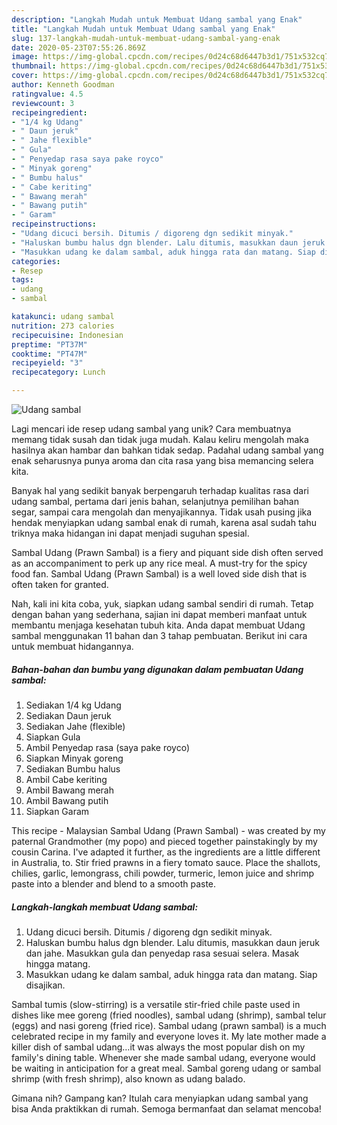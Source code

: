 ```yaml
---
description: "Langkah Mudah untuk Membuat Udang sambal yang Enak"
title: "Langkah Mudah untuk Membuat Udang sambal yang Enak"
slug: 137-langkah-mudah-untuk-membuat-udang-sambal-yang-enak
date: 2020-05-23T07:55:26.869Z
image: https://img-global.cpcdn.com/recipes/0d24c68d6447b3d1/751x532cq70/udang-sambal-foto-resep-utama.jpg
thumbnail: https://img-global.cpcdn.com/recipes/0d24c68d6447b3d1/751x532cq70/udang-sambal-foto-resep-utama.jpg
cover: https://img-global.cpcdn.com/recipes/0d24c68d6447b3d1/751x532cq70/udang-sambal-foto-resep-utama.jpg
author: Kenneth Goodman
ratingvalue: 4.5
reviewcount: 3
recipeingredient:
- "1/4 kg Udang"
- " Daun jeruk"
- " Jahe flexible"
- " Gula"
- " Penyedap rasa saya pake royco"
- " Minyak goreng"
- " Bumbu halus"
- " Cabe keriting"
- " Bawang merah"
- " Bawang putih"
- " Garam"
recipeinstructions:
- "Udang dicuci bersih. Ditumis / digoreng dgn sedikit minyak."
- "Haluskan bumbu halus dgn blender. Lalu ditumis, masukkan daun jeruk dan jahe. Masukkan gula dan penyedap rasa sesuai selera. Masak hingga matang."
- "Masukkan udang ke dalam sambal, aduk hingga rata dan matang. Siap disajikan."
categories:
- Resep
tags:
- udang
- sambal

katakunci: udang sambal 
nutrition: 273 calories
recipecuisine: Indonesian
preptime: "PT37M"
cooktime: "PT47M"
recipeyield: "3"
recipecategory: Lunch

---
```



![Udang sambal](https://img-global.cpcdn.com/recipes/0d24c68d6447b3d1/751x532cq70/udang-sambal-foto-resep-utama.jpg)

Lagi mencari ide resep udang sambal yang unik? Cara membuatnya memang tidak susah dan tidak juga mudah. Kalau keliru mengolah maka hasilnya akan hambar dan bahkan tidak sedap. Padahal udang sambal yang enak seharusnya punya aroma dan cita rasa yang bisa memancing selera kita.

Banyak hal yang sedikit banyak berpengaruh terhadap kualitas rasa dari udang sambal, pertama dari jenis bahan, selanjutnya pemilihan bahan segar, sampai cara mengolah dan menyajikannya. Tidak usah pusing jika hendak menyiapkan udang sambal enak di rumah, karena asal sudah tahu triknya maka hidangan ini dapat menjadi suguhan spesial.

Sambal Udang (Prawn Sambal) is a fiery and piquant side dish often served as an accompaniment to perk up any rice meal. A must-try for the spicy food fan. Sambal Udang (Prawn Sambal) is a well loved side dish that is often taken for granted.


Nah, kali ini kita coba, yuk, siapkan udang sambal sendiri di rumah. Tetap dengan bahan yang sederhana, sajian ini dapat memberi manfaat untuk membantu menjaga kesehatan tubuh kita. Anda dapat membuat Udang sambal menggunakan 11 bahan dan 3 tahap pembuatan. Berikut ini cara untuk membuat hidangannya.

<!--inarticleads1-->

##### Bahan-bahan dan bumbu yang digunakan dalam pembuatan Udang sambal:

1. Sediakan 1/4 kg Udang
1. Sediakan  Daun jeruk
1. Sediakan  Jahe (flexible)
1. Siapkan  Gula
1. Ambil  Penyedap rasa (saya pake royco)
1. Siapkan  Minyak goreng
1. Sediakan  Bumbu halus
1. Ambil  Cabe keriting
1. Ambil  Bawang merah
1. Ambil  Bawang putih
1. Siapkan  Garam


This recipe - Malaysian Sambal Udang (Prawn Sambal) - was created by my paternal Grandmother (my popo) and pieced together painstakingly by my cousin Carina. I&#39;ve adapted it further, as the ingredients are a little different in Australia, to. Stir fried prawns in a fiery tomato sauce. Place the shallots, chilies, garlic, lemongrass, chili powder, turmeric, lemon juice and shrimp paste into a blender and blend to a smooth paste. 

<!--inarticleads2-->

##### Langkah-langkah membuat Udang sambal:

1. Udang dicuci bersih. Ditumis / digoreng dgn sedikit minyak.
1. Haluskan bumbu halus dgn blender. Lalu ditumis, masukkan daun jeruk dan jahe. Masukkan gula dan penyedap rasa sesuai selera. Masak hingga matang.
1. Masukkan udang ke dalam sambal, aduk hingga rata dan matang. Siap disajikan.


Sambal tumis (slow-stirring) is a versatile stir-fried chile paste used in dishes like mee goreng (fried noodles), sambal udang (shrimp), sambal telur (eggs) and nasi goreng (fried rice). Sambal udang (prawn sambal) is a much celebrated recipe in my family and everyone loves it. My late mother made a killer dish of sambal udang…it was always the most popular dish on my family&#39;s dining table. Whenever she made sambal udang, everyone would be waiting in anticipation for a great meal. Sambal goreng udang or sambal shrimp (with fresh shrimp), also known as udang balado. 

Gimana nih? Gampang kan? Itulah cara menyiapkan udang sambal yang bisa Anda praktikkan di rumah. Semoga bermanfaat dan selamat mencoba!
